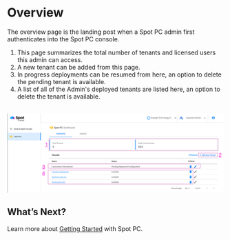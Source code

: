 <meta name="robots" content="noindex">

# Overview

The overview page is the landing post when a Spot PC admin first authenticates into the Spot PC console.

1. This page summarizes the total number of tenants and licensed users this admin can access.
2. A new tenant can be added from this page.
3. In progress deployments can be resumed from here, an option to delete the pending tenant is available.
4. A list of all of the Admin's deployed tenants are listed here, an option to delete the tenant is available.

<br><a href="https://docs.spot.io/spot-pc/_media/features-spot-pc-console-overview-01.png" target="_blank"><img src="/spot-pc/_media/features-spot-pc-console-overview-01.png" alt="Click to Enlarge" width="1000"> </a>


## What’s Next?

Learn more about [Getting Started](spot-pc/getting-started/) with Spot PC.
